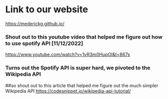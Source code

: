 # Link to our website
https://mederickg.github.io/


### Shout out to this youtube video that helped me figure out how to use spotify API [11/12/2022]
https://www.youtube.com/watch?v=1vR3m0HupGI&t=867s

### Turns out the Spotify API is super hard, we pivoted to the Wikipedia API
##so shout out to this article that helped me figure out the much simpler Wikipedia API
https://codesnippet.io/wikipedia-api-tutorial/
